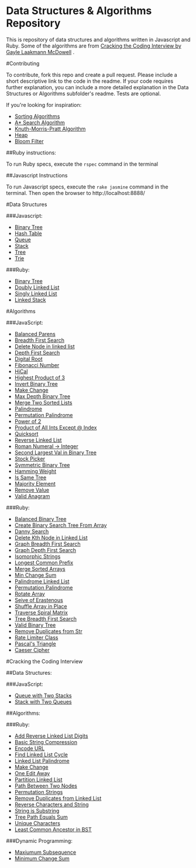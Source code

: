 Data Structures & Algorithms Repository
==========

This is repository of data structures and algorithms written in Javascript and Ruby. Some of the algorithms are from
[Cracking the Coding Interview by Gayle Laakmann McDowell](http://www.amazon.com/gp/product/0984782850/ref=as_li_tl?ie=UTF8&camp=1789&creative=9325&creativeASIN=0984782850&linkCode=as2&tag=dbz03-20&linkId=LVVF6HDIDG3XQICI)
.
 
#Contributing
 
 To contribute, fork this repo and create a pull request. Please include a short descriptive link to the code in the
 readme. If your code requires further explanation, you can include a more detailed explanation in the Data Structures
 or Algorithms subfolder's readme. Tests are optional.
 
 If you're looking for inspiration:
 
 + [Sorting Algorithms](https://en.wikipedia.org/wiki/Sorting_algorithm#Popular_sorting_algorithms)
 + [A* Search Algorithm](https://en.wikipedia.org/wiki/A*_search_algorithm)
 + [Knuth-Morris-Pratt Algorithm](https://en.wikipedia.org/wiki/Knuth%E2%80%93Morris%E2%80%93Pratt_algorithm)
 + [Heap](https://en.wikipedia.org/wiki/Heap_\(data_structure\))
 + [Bloom Filter](https://en.wikipedia.org/wiki/Bloom_filter)
 
##Ruby instructions:
 
 To run Ruby specs, execute the `rspec` command in the terminal
 
##Javascript Instructions
 
 To run Javascript specs, execute the `rake jasmine` command in the terminal. Then open the browser to
 http://localhost:8888/

#Data Structures

###Javascript:

* [Binary Tree](/Data-Structures/JavaScript/binary-tree.js)
* [Hash Table](/Data-Structures/JavaScript/hash-table.js)
* [Queue](/Data-Structures/JavaScript/queue.js)
* [Stack](/Data-Structures/JavaScript/stack.js)
* [Tree](/Data-Structures/JavaScript/tree.js)
* [Trie](/Data-Structures/JavaScript/trie.js)

###Ruby:

* [Binary Tree](/Data-Structures/Ruby/binary-tree.rb)
* [Doubly Linked List](/Data-Structures/Ruby/doubly-linked-list.rb)
* [Singly Linked List](/Data-Structures/Ruby/singly-linked-list.rb)
* [Linked Stack](/Data-Structures/Ruby/linked-stack.rb)

#Algorithms

###JavaScript:

* [Balanced Parens](/Algorithms/JavaScript/balanced-parens.js)
* [Breadth First Search](/Algorithms/JavaScript/breadth-first-search.js)
* [Delete Node in linked list](/Algorithms/JavaScript/delete-node-in-linked-list.js)
* [Depth First Search](/Algorithms/JavaScript/depth-first-search.js)
* [Digital Root](/Algorithms/JavaScript/digital-root.js)
* [Fibonacci Number](/Algorithms/JavaScript/fibonacci-number.js)
* [HiCal](/Algorithms/JavaScript/hical.js)
* [Highest Product of 3](/Algorithms/JavaScript/highest-product-of-three.js)
* [Invert Binary Tree](/Algorithms/JavaScript/invert-binary-tree.js)
* [Make Change](/Algorithms/JavaScript/make-change.js)
* [Max Depth Binary Tree](/Algorithms/JavaScript/max-depth-binary-tree.js)
* [Merge Two Sorted Lists](/Algorithms/JavaScript/merge-two-sorted-lists.js)
* [Palindrome](/Algorithms/JavaScript/palindrome.js)
* [Permutation Palindrome](/Algorithms/JavaScript/permutation-palindrome.js)
* [Power of 2](/Algorithms/JavaScript/power-of-two.js)
* [Product of All Ints Except @ Index](/Algorithms/JavaScript/product-of-ints.js)
* [Quicksort](/Algorithms/JavaScript/quicksort.js)
* [Reverse Linked List](/Algorithms/JavaScript/reverse-linked-list.js)
* [Roman Numeral -> Integer](/Algorithms/JavaScript/roman-numeral-to-int.js)
* [Second Largest Val in Binary Tree](/Algorithms/JavaScript/second-largest-binary-tree.js)
* [Stock Picker](/Algorithms/JavaScript/stock-picker.js)
* [Symmetric Binary Tree](/Algorithms/JavaScript/contains-duplicate.js)
* [Hamming Weight](/Algorithms/JavaScript/hamming-weight.js)
* [Is Same Tree](/Algorithms/JavaScript/is-same-tree.js)
* [Majority Element](/Algorithms/JavaScript/majority-element.js)
* [Remove Value](/Algorithms/JavaScript/remove-value.js)
* [Valid Anagram](/Algorithms/JavaScript/valid-anagram.js)

###Ruby:

* [Balanced Binary Tree](/Algorithms/Ruby/balanced-binary-tree.rb)
* [Create Binary Search Tree From Array](/Algorithms/Ruby/binary-search-tree-from-array.rb)
* [Danny Search](/Algorithms/Ruby/danny-search.rb)
* [Delete Kth Node in Linked List](/Algorithms/Ruby/delete-kth-node.rb)
* [Graph Breadth First Search](/Algorithms/Ruby/graph-breadth-first-search.rb)
* [Graph Depth First Search](/Algorithms/Ruby/graph-depth-first-search.rb)
* [Isomorphic Strings](/Algorithms/Ruby/isomorphic-strings.rb)
* [Longest Common Prefix](/Algorithms/Ruby/longest-common-prefix.rb)
* [Merge Sorted Arrays](/Algorithms/Ruby/merge-sorted-arrays.rb)
* [Min Change Sum](/Algorithms/Ruby/min-change-sum.rb)
* [Palindrome Linked List](/Algorithms/Ruby/palindrome-linked-list.rb)
* [Permutation Palindrome](/Algorithms/Ruby/permutation-palindrome.rb)
* [Rotate Array](/Algorithms/Ruby/rotate-array.rb)
* [Seive of Erastenous](/Algorithms/Ruby/seive-of-erastenous.rb)
* [Shuffle Array in Place](/Algorithms/Ruby/shuffle-array-in-place.rb)
* [Traverse Spiral Matrix](/Algorithms/Ruby/traverse-spiral-matrix.rb)
* [Tree Breadth First Search](/Algorithms/Ruby/tree-breadth-first-search.rb)
* [Valid Binary Tree](/Algorithms/Ruby/valid-binary-tree.rb)
* [Remove Duplicates from Str](/Algorithms/Ruby/remove_duplicates.rb)
* [Rate Limiter Class](/Algorithms/Ruby/rate_limiter.rb)
* [Pascal's Triangle](/Algorithms/Ruby/pascals_triangle.rb)
* [Caeser Cipher](/Algorithms/Ruby/caesar-cipher.rb)


#Cracking the Coding Interview

##Data Structures:

###JavaScript:

* [Queue with Two Stacks](/Data-Structures/Cracking-the-Coding-Interview/queue-with-two-stacks.js)
* [Stack with Two Queues](/Data-Structures/Cracking-the-Coding-Interview/stack-with-two-queues.js)

##Algorithms:

###Ruby:

* [Add Reverse Linked List Digits](/Algorithms/Cracking-the-Coding-Interview/add-reversed-linked-list-digits.rb)
* [Basic String Compression](/Algorithms/Cracking-the-Coding-Interview/basic-string-compression.rb)
* [Encode URL](/Algorithms/Cracking-the-Coding-Interview/encode-url.rb)
* [Find Linked List Cycle](/Algorithms/Cracking-the-Coding-Interview/find-linked-list-cycle.rb)
* [Linked List Palindrome](/Algorithms/Cracking-the-Coding-Interview/linked-list-palindrome.rb)
* [Make Change](/Algorithms/Cracking-the-Coding-Interview/make-change.rb)
* [One Edit Away](/Algorithms/Cracking-the-Coding-Interview/one-edit-away.rb)
* [Partition Linked List](/Algorithms/Cracking-the-Coding-Interview/partition-linked-list.rb)
* [Path Between Two Nodes](/Algorithms/Cracking-the-Coding-Interview/path-between-two-nodes.rb)
* [Permutation Strings](/Algorithms/Cracking-the-Coding-Interview/permutations-strings.rb)
* [Remove Duplicates from Linked List](/Algorithms/Cracking-the-Coding-Interview/remove-duplicates-from-linked-list.rb)
* [Reverse Characters and String](/Algorithms/Cracking-the-Coding-Interview/reverse-characters-and-string.rb)
* [String is Substring](/Algorithms/Cracking-the-Coding-Interview/string-is-substring.rb)
* [Tree Path Equals Sum](/Algorithms/Cracking-the-Coding-Interview/tree-path-equals-sum.rb)
* [Unique Characters](/Algorithms/Cracking-the-Coding-Interview/unique-characters.rb)
* [Least Common Ancestor in BST](/Algorithms/Cracking-the-Coding-Interview/lca.rb)

###Dynamic Programming:

* [Maxiumum Subsequence](/Algorithms/Dynamic-Programming/max-subsequence.rb)
* [Minimum Change Sum](/Algorithms/Dynamic-Programming/min-change-sum.rb)

